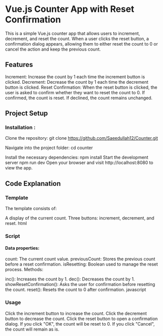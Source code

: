 # Vue.js Counter App with Reset Confirmation

This is a simple Vue.js counter app that allows users to increment, decrement, and reset the count. When a user clicks the reset button, a confirmation dialog appears, allowing them to either reset the count to 0 or cancel the action and keep the previous count.

## Features

Increment: Increase the count by 1 each time the increment button is clicked.
Decrement: Decrease the count by 1 each time the decrement button is clicked.
Reset Confirmation: When the reset button is clicked, the user is asked to confirm whether they want to reset the count to 0. If confirmed, the count is reset. If declined, the count remains unchanged.

## Project Setup

### Installation :

Clone the repository:
git clone https://github.com/Saeedullah12/Counter.git

Navigate into the project folder:
cd counter

Install the necessary dependencies:
npm install
Start the development server
npm run dev
Open your browser and visit http://localhost:8080 to view the app.

## Code Explanation

### Template

The template consists of:

A display of the current count.
Three buttons: increment, decrement, and reset.
html
<template>

  <h5>{{ count }}</h5>
  <button @click="inc">increment</button>
  <button @click="dec">decrement</button>
  <button @click="showResetConfirmation">reset</button>
</template>

### Script

#### Data properties:

count: The current count value.
previousCount: Stores the previous count before a reset confirmation.
isResetting: Boolean used to manage the reset process.
Methods:

inc(): Increases the count by 1.
dec(): Decreases the count by 1.
showResetConfirmation(): Asks the user for confirmation before resetting the count.
reset(): Resets the count to 0 after confirmation.
javascript

<script>
export default {
  name: "app",
  data() {
    return {
      count: 0,
      previousCount: 0,
      isResetting: false,
    };
  },
  methods: {
    inc() {
      this.count++;
    },
    dec() {
      this.count--;
    },

    showResetConfirmation() {
      this.previousCount = this.count;
      const confirmReset = confirm("Do you want to reset the count?");
      if (confirmReset) {
        this.reset();
      } else {
        this.count = this.previousCount;
      }
    },

    reset() {
      this.count = 0;
      alert("Count has been reset to 0.");
    },
  },
};
</script>

### Usage

Click the increment button to increase the count.
Click the decrement button to decrease the count.
Click the reset button to open a confirmation dialog. If you click "OK", the count will be reset to 0. If you click "Cancel", the count will remain as is.
